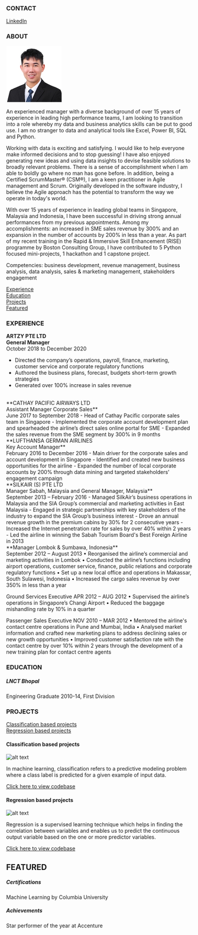 <!-- CONTACT Section Starts -->
### CONTACT

<!-- Add your details 
✉️:  
📲 +91-XXXXXXXXXX
-->
[LinkedIn](https://linkedin.com/in/wilsontys) 
<!-- CONTACT Section Ends -->

<!-- ABOUT Section Starts -->
### ABOUT
<!-- Add link to your picture -->

![alt text](https://github.com/wilsontys/wilsontys/blob/main/wilson_tan_150x150.jpg)

<!-- Add your details -->

An experienced manager with a diverse background of over 15 years of experience in leading high performance teams, I am looking to transition into a role whereby my data and business analytics skills can be put to good use. I am no stranger to data and analytical tools like Excel, Power BI, SQL and Python. 

Working with data is exciting and satisfying. I would like to help everyone make informed decisions and to stop guessing! I have also enjoyed generating new ideas and using data insights to devise feasible solutions to broadly relevant problems. There is a sense of accomplishment when I am able to boldly go where no man has gone before. In addition, being a Certified ScrumMaster® (CSM®), I am a keen practitioner in Agile management and Scrum. Originally developed in the software industry, I believe the Agile approach has the potential to transform the way we operate in today's world. 

With over 15 years of experience in leading global teams in Singapore, Malaysia and Indonesia, I have been successful in driving strong annual performances from my previous appointments. Among my accomplishments: an increased in SME sales revenue by 300% and an expansion in the number of accounts by 200% in less than a year. As part of my recent training in the Rapid & Immersive Skill Enhancement (RISE) programme by Boston Consulting Group, I have contributed to 5 Python focused mini-projects, 1 hackathon and 1 capstone project. 

Competencies: business development, revenue management, business analysis, data analysis, sales & marketing management, stakeholders engagement

<!-- Add link to the sections -->
[Experience](#experience) <br>
[Education](#education) <br>
[Projects](#projects) <br>
[Featured](#featured) <br> 

<!-- ABOUT Section Ends -->

<!-- EXPERIENCE Section Starts -->
### EXPERIENCE
<!-- Add your details -->
**ARTZY PTE LTD <br>
General Manager** <br>
October 2018 to December 2020

- Directed the company’s operations, payroll, finance, marketing, customer service and corporate regulatory functions
- Authored the business plans, forecast, budgets short-term growth strategies
- Generated over 100% increase in sales revenue 
<br>
**CATHAY PACIFIC AIRWAYS LTD <br>
Assistant Manager Corporate Sales** <br>
June 2017 to September 2018
- Head of Cathay Pacific corporate sales team in Singapore
- Implemented the corporate account development plan and spearheaded the airline’s direct sales online portal for SME 
- Expanded the sales revenue from the SME segment by 300% in 9 months
<br>
**LUFTHANSA GERMAN AIRLINES <br>
Key Account Manager** <br>
February 2016 to December 2016
- Main driver for the corporate sales and account development in Singapore 
- Identified and created new business opportunities for the airline
- Expanded the number of local corporate accounts by 200% through data mining and targeted stakeholders’ engagement campaign
<br>
**SILKAIR (S) PTE LTD	<br>
Manager Sabah, Malaysia and General Manager, Malaysia** <br>
September 2013 – February 2016
- Managed SilkAir’s business operations in Malaysia and the SIA Group’s commercial and marketing activities in East Malaysia
- Engaged in strategic partnerships with key stakeholders of the industry to expand the SIA Group’s business interest
- Drove an annual revenue growth in the premium cabins by 30% for 2 consecutive years
- Increased the Internet penetration rate for sales by over 40% within 2 years
- Led the airline in winning the Sabah Tourism Board's Best Foreign Airline in 2013
<br>
**Manager Lombok & Sumbawa, Indonesia** <br>
September 2012 – August 2013
•	Reorganised the airline’s commercial and marketing activities in Lombok
•	Conducted the airline’s functions including airport operations, customer service, finance, public relations and corporate regulatory functions
•	Set up a new local office and operations in Makassar, South Sulawesi, Indonesia
•	Increased the cargo sales revenue by over 350% in less than a year

Ground Services Executive	APR 2012 – AUG 2012
•	Supervised the airline’s operations in Singapore’s Changi Airport
•	Reduced the baggage mishandling rate by 10% in a quarter 

Passenger Sales Executive	NOV 2010 – MAR 2012
•	Mentored the airline's contact centre operations in Pune and Mumbai, India
•	Analysed market information and crafted new marketing plans to address declining sales or new growth opportunities 
•	Improved customer satisfaction rate with the contact centre by over 10% within 2 years through the development of a new training plan for contact centre agents




<!-- EXPERIENCE Section Ends -->

<!-- EDUCATION Section Starts -->
### EDUCATION
<!-- Add your details -->
##### LNCT Bhopal
Engineering Graduate 2010-14, First Division

<!-- EDUCATION Section Ends -->

<!-- PROJECTS Section Starts -->
### PROJECTS
<!-- Add your details -->

[Classification based projects](#classification-based-projects) <br>
[Regression based projects](#regression-based-projects) <br>

<!-- Add your details -->

#### Classification based projects
![alt text](https://raw.githubusercontent.com/krvishwesh54/Kumar-Vishwesh/main/images/Classification.png)

In machine learning, classification refers to a predictive modeling problem where a class label is predicted for a given example of input data.

[Click here to view codebase](https://github.com/krvishwesh54/DataScience_DeepLearning_MachineLearning/tree/master/Classification)

#### Regression based projects
![alt text](https://raw.githubusercontent.com/krvishwesh54/Kumar-Vishwesh/main/images/Regression.jpg)

Regression is a supervised learning technique which helps in finding the correlation between variables and enables us to predict the continuous output variable based on the one or more predictor variables.

[Click here to view codebase](https://github.com/krvishwesh54/DataScience_DeepLearning_MachineLearning/tree/master/Regression)

<!-- PROJECTS Section Ends -->

<!-- FEATURED Section Starts -->
## FEATURED
<!-- Add your details -->
##### Certifications
Machine Learning by Columbia University

##### Achievements
Star performer of the year at Accenture
<!-- FEATURED Section Ends -->
